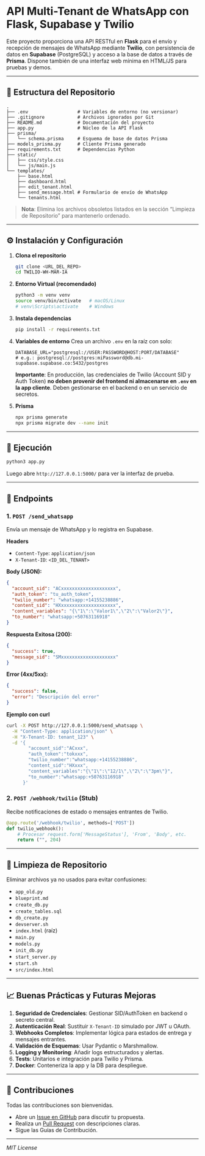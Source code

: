 # API Multi-Tenant de WhatsApp con Flask, Supabase y Twilio

Este proyecto proporciona una API RESTful en **Flask** para el envío y recepción de mensajes de WhatsApp mediante **Twilio**, con persistencia de datos en **Supabase** (PostgreSQL) y acceso a la base de datos a través de **Prisma**. Dispone también de una interfaz web mínima en HTML/JS para pruebas y demos.

---

## 📂 Estructura del Repositorio

```
.
├── .env                  # Variables de entorno (no versionar)
├── .gitignore            # Archivos ignorados por Git
├── README.md             # Documentación del proyecto
├── app.py                # Núcleo de la API Flask
├── prisma/
│   └── schema.prisma     # Esquema de base de datos Prisma
├── models_prisma.py      # Cliente Prisma generado
├── requirements.txt      # Dependencias Python
├── static/
│   ├── css/style.css
│   └── js/main.js
└── templates/
    ├── base.html
    ├── dashboard.html
    ├── edit_tenant.html
    ├── send_message.html # Formulario de envío de WhatsApp
    └── tenants.html
```

> **Nota**: Elimina los archivos obsoletos listados en la sección “Limpieza de Repositorio” para mantenerlo ordenado.

---

## ⚙️ Instalación y Configuración

1.  **Clona el repositorio**  
    ```bash
    git clone <URL_DEL_REPO>
    cd TWILIO-WH-MAR-IA
    ```
2.  **Entorno Virtual (recomendado)**
    ```bash
    python3 -m venv venv
    source venv/bin/activate   # macOS/Linux
    # venv\Scripts\activate    # Windows
    ```
3.  **Instala dependencias**
    ```bash
    pip install -r requirements.txt
    ```
4.  **Variables de entorno**
    Crea un archivo `.env` en la raíz con solo:
    ```dotenv
    DATABASE_URL="postgresql://USER:PASSWORD@HOST:PORT/DATABASE"
    # e.g.: postgresql://postgres:miPassword@db.mi-supabase.supabase.co:5432/postgres
    ```
    **Importante**: En producción, las credenciales de Twilio (Account SID y Auth Token) **no deben provenir del frontend ni almacenarse en `.env` en la app cliente**. Deben gestionarse en el backend o en un servicio de secretos.

5.  **Prisma**
    ```bash
    npx prisma generate
    npx prisma migrate dev --name init
    ```

---

## 🚀 Ejecución

```bash
python3 app.py
```

Luego abre `http://127.0.0.1:5000/` para ver la interfaz de prueba.

---

## 🔗 Endpoints

### 1. `POST /send_whatsapp`

Envía un mensaje de WhatsApp y lo registra en Supabase.

**Headers**

-   `Content-Type`: `application/json`
-   `X-Tenant-ID`: `<ID_DEL_TENANT>`

**Body (JSON):**

```json
{
  "account_sid": "ACxxxxxxxxxxxxxxxxxxxx",
  "auth_token": "tu_auth_token",
  "twilio_number": "whatsapp:+14155238886",
  "content_sid": "HXxxxxxxxxxxxxxxxxxxxx",
  "content_variables": "{\"1\":\"Valor1\",\"2\":\"Valor2\"}",
  "to_number": "whatsapp:+50763116918"
}
```

**Respuesta Exitosa (200):**

```json
{
  "success": true,
  "message_sid": "SMxxxxxxxxxxxxxxxxxxxx"
}
```

**Error (4xx/5xx):**

```json
{
  "success": false,
  "error": "Descripción del error"
}
```

**Ejemplo con curl**

```bash
curl -X POST http://127.0.0.1:5000/send_whatsapp \
  -H "Content-Type: application/json" \
  -H "X-Tenant-ID: tenant_123" \
  -d '{
        "account_sid":"ACxxx",
        "auth_token":"tokxxx",
        "twilio_number":"whatsapp:+14155238886",
        "content_sid":"HXxxx",
        "content_variables":"{\"1\":\"12/1\",\"2\":\"3pm\"}",
        "to_number":"whatsapp:+50763116918"
      }'
```

### 2. `POST /webhook/twilio` (Stub)

Recibe notificaciones de estado o mensajes entrantes de Twilio.

```python
@app.route('/webhook/twilio', methods=['POST'])
def twilio_webhook():
    # Procesar request.form['MessageStatus'], 'From', 'Body', etc.
    return ("", 204)
```

---

## 🧹 Limpieza de Repositorio

Eliminar archivos ya no usados para evitar confusiones:

-   `app_old.py`
-   `blueprint.md`
-   `create_db.py`
-   `create_tables.sql`
-   `db_create.py`
-   `devserver.sh`
-   `index.html` (raíz)
-   `main.py`
-   `models.py`
-   `init_db.py`
-   `start_server.py`
-   `start.sh`
-   `src/index.html`

---

## 📈 Buenas Prácticas y Futuras Mejoras

1.  **Seguridad de Credenciales**: Gestionar SID/AuthToken en backend o secreto central.
2.  **Autenticación Real**: Sustituir `X-Tenant-ID` simulado por JWT u OAuth.
3.  **Webhooks Completos**: Implementar lógica para estados de entrega y mensajes entrantes.
4.  **Validación de Esquemas**: Usar Pydantic o Marshmallow.
5.  **Logging y Monitoring**: Añadir logs estructurados y alertas.
6.  **Tests**: Unitarios e integración para Twilio y Prisma.
7.  **Docker**: Conteneriza la app y la DB para despliegue.

---

## 🤝 Contribuciones

Todas las contribuciones son bienvenidas.

-   Abre un [Issue en GitHub](https://github.com/Rf-hnl/TWILIO-WH/issues) para discutir tu propuesta.
-   Realiza un [Pull Request](https://github.com/Rf-hnl/TWILIO-WH/pulls) con descripciones claras.
-   Sigue las Guías de Contribución.

---
*MIT License*
